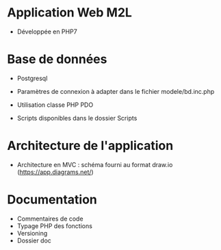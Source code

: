 # Application Web M2L 
- Développée en PHP7

# Base de données

- Postgresql 

- Paramètres de connexion à adapter dans le fichier modele/bd.inc.php

- Utilisation classe PHP PDO 

- Scripts disponibles dans le dossier Scripts

# Architecture de l'application

- Architecture en MVC : schéma fourni au format draw.io (https://app.diagrams.net/)  

# Documentation

- Commentaires de code
- Typage PHP des fonctions
- Versioning
- Dossier doc